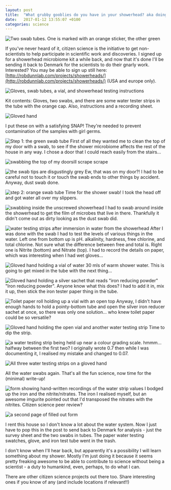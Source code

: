 ```yaml
---
layout: post
title:  "What grubby gooblies do you have in your showerhead? aka doing citizen science for the showerhead microbiome project"
date:   2017-01-12 13:55:07 +0100
categories: science
---
```

![Two swab tubes. One is marked with an orange sticker, the other green](http://i.imgur.com/zUz8NNX.png)

If you've never heard of it, citizen science is the initiative to get non-scientists to help participate in scientific work and discoveries. I signed up for a showerhead microbiome kit a while back, and now that it's done I'll be sending it back to Denmark for the scientists to do their gnarly work. Interested? You may be able to sign up still here: [http://robdunnlab.com/projects/showerheads/](http://robdunnlab.com/projects/showerheads/) (USA and europe only).

![Gloves, swab tubes, a vial, and showerhead testing instructions](http://i.imgur.com/ZWggV78.jpg)

Kit contents: Gloves, two swabs, and there are some water tester strips in the tube with the orange cap. Also, instructions and a recording sheet.

![Gloved hand](http://i.imgur.com/OVxdpG4.jpg)

I put these on with a satisfying SNAP! They're needed to prevent contamination of the samples with girl germs.

![Step 1: the green swab tube](http://i.imgur.com/lijZgbU.jpg)
First of all they wanted me to clean the top of my door with a swab, to see if the shower microbiome affects the rest of the house in any way. I chose a door that I could reach easily from the stairs...

![swabbing the top of my doorsill](http://i.imgur.com/ZmJFn92.jpg)
scrape scrape

![the swab tips are disgustingly grey](http://i.imgur.com/p3Pzylz.png)
Ew, that was on my door?! I had to be careful not to touch it or touch the swab ends to other things by accident. Anyway, dust swab done.

![step 2: orange swab tube](http://i.imgur.com/K15BXsh.png)
Time for the shower swab! I took the head off and got water all over my slippers.

![swabbing inside the unscrewed showerhead](http://i.imgur.com/GDUmGIz.jpg)
 I had to swab around inside the showerhead to get the film of microbes that live in there. Thankfully it didn't come out as dirty looking as the dust swab did.

 ![water testing strips after immersion in water from the showerhead](http://i.imgur.com/HYvaTwV.png)
 After I was done with the swab I had to test the levels of various things in the water. Left one from bottom up is pH. alkalinity, hardness, free chlorine, and total chlorine. Not sure what the difference between free and total is. Right one is Nitrite (bottom) and Nitrate (top). I had to record the details on paper, which was interesting when I had wet gloves...

 ![Gloved hand holding a vial of water](http://i.imgur.com/y1TXqTN.png)
 30 mls of warm shower water. This is going to get mixed in the tube with the next thing...

 ![Gloved hand holding a silver sachet that reads "iron reducing powder"](http://i.imgur.com/fGJKI52.png)
"Iron reducing powder". Anyone know what this does? I had to add it in, mix it up, then stick the iron tester paper thing in the tube.

 ![Toilet paper roll holding up a vial with an open top](http://i.imgur.com/Ai6tR2e.png)
 Anyway, I didn't have enough hands to hold a pointy-bottom tube and open the silver iron reducer sachet at once, so there was only one solution... who knew toilet paper could be so versatile?

 ![Gloved hand holding the open vial and another water testing strip](http://i.imgur.com/b83Bfj9.png)
 Time to dip the strip.

 ![a water testing strip being held up near a colour grading scale. ](http://i.imgur.com/vW1kTxs.png)
hmmm... halfway between the first two? I originally wrote 0.7 then while I was documenting it, I realised my mistake and changed to 0.07.

![All three water testing strips on a gloved hand](http://i.imgur.com/ivfa4EX.png)

All the water swabs again. That's all the fun science, now time for the (minimal) write-up!

![form showing hand-written recordings of the water strip values](http://i.imgur.com/vkvB0qX.png)
I bodged up the iron and the nitrite/nitrates. The iron I realised myself, but an awesome imgurite pointed out that I'd transposed the nitrates with the nitrites. Citizen science peer review?

![a second page of filled out form](http://i.imgur.com/kr4kpdQ.png)

I rent this house so I don't know a lot about the water system. Now I just have to pop this in the post to send back to Denmark for analysis - just the survey sheet and the two swabs in tubes. The paper water testing swatches, glove, and iron test tube went in the trash.

I don't know when I'll hear back, but apparently it's a possibility I will learn something about my shower. Mostly I'm just doing it because it seems pretty freaking awesome to be able to contribute to science without being a scientist - a duty to humankind, even, perhaps, to do what I can.

There are other citizen science projects out there too. Share interesting ones if you know of any (and include locations if relevant!!)
